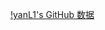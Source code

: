 
[!yanL1's GitHub 数据](https://github-readme-stats.vercel.app/api?username=yanL1&show_icons=true&theme=radical)
